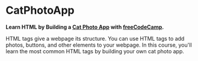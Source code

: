 # CatPhotoApp

<strong>Learn HTML by Building a <a href="https://teoptl.github.io/CatPhotoApp">Cat Photo App</a> with <a href="https://freecodecamp.org" >freeCodeCamp</a>.</strong>

HTML tags give a webpage its structure. You can use HTML tags to add photos, buttons, and other elements to your webpage.
In this course, you'll learn the most common HTML tags by building your own cat photo app.
